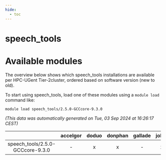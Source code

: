 ```yaml
---
hide:
  - toc
---
```


speech_tools
============

# Available modules


The overview below shows which speech_tools installations are available per HPC-UGent Tier-2cluster, ordered based on software version (new to old).

To start using speech_tools, load one of these modules using a `module load` command like:

```shell
module load speech_tools/2.5.0-GCCcore-9.3.0
```

*(This data was automatically generated on Tue, 03 Sep 2024 at 16:26:17 CEST)*  

| |accelgor|doduo|donphan|gallade|joltik|shinx|skitty|
| :---: | :---: | :---: | :---: | :---: | :---: | :---: | :---: |
|speech_tools/2.5.0-GCCcore-9.3.0|-|x|x|-|x|-|x|
